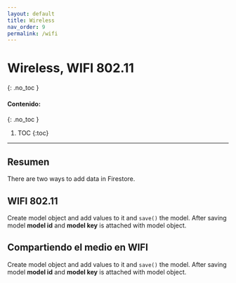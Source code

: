 ```yaml
---
layout: default
title: Wireless
nav_order: 9
permalink: /wifi
---
```

# Wireless, WIFI 802.11
{: .no_toc }

#### Contenido:
{: .no_toc }

1. TOC
{:toc}

---


## Resumen
There are two ways to add data in Firestore.

## WIFI 802.11
Create model object and add values to it and `save()` the model. After saving model **model id** and 
**model key** is attached with model object.

## Compartiendo el medio en WIFI
Create model object and add values to it and `save()` the model. After saving model **model id** and 
**model key** is attached with model object.